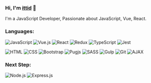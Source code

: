 ### Hi, I'm <a href="https://www.ittiddev.com">ittid</a> 🖖
I'm a JavaScript Developer, Passionate about JavaScript, Vue, React.

### Languages:
![JavaScript](https://img.shields.io/badge/-JavaScript-fff?&logo=JavaScript&logoColor=ddc508)
![Vue.js](https://img.shields.io/badge/-VUE-fff?&logo=Vue.js&logoColor=green)
![React](https://img.shields.io/badge/-React-fff?&logo=react&logoColor=blue)
![Redux](https://img.shields.io/badge/-Redux-fff?&logo=Redux&logoColor=purple)
![TypeScript](https://img.shields.io/badge/-TypeScript-fff?&logo=typeScript&logoColor=blue)
![Jest](https://img.shields.io/badge/-Jest-fff?&logo=Jest&logoColor=purple)

<!--
![Node.js](https://img.shields.io/badge/-Node.js-fff?&logo=Node.js&logoColor=green)
![JQuery](https://img.shields.io/badge/-JQuery-fff?style=flat&logo=jquery&logoColor=blue)
-->

![HTML](https://img.shields.io/badge/-HTML-fff?&logo=HTML5)
![CSS](https://img.shields.io/badge/-CSS-fff?&logo=Css3&logoColor=blue)
![Bootstrap](https://img.shields.io/badge/-Bootstrap-EDEDED?&logo=Bootstrap) 
![Pugjs](https://img.shields.io/badge/-Pugjs-fff?&logo=pug)
![SASS](https://img.shields.io/badge/-SASS-fff?&logo=SASS)
![Gulp](https://img.shields.io/badge/-gulp-fff?&logo=gulp)
![Git](https://img.shields.io/badge/-GIT-fff?&logo=GIT) 
![AJAX](https://img.shields.io/badge/-AJAX-EDEDED?&logo=AJAX)  
 
### Next Step: 
![Node.js](https://img.shields.io/badge/-Node.js-fff?&logo=Node.js&logoColor=green)
![Express.js](https://img.shields.io/badge/-Express.js-fff?&logo=Express&logoColor=black)
